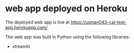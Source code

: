 # web app deployed on Heroku

The deployed web app is live at https://usman043-cal-test-app.herokuapp.com/



The web app was built in Python using the following libraries:
* streamlit
